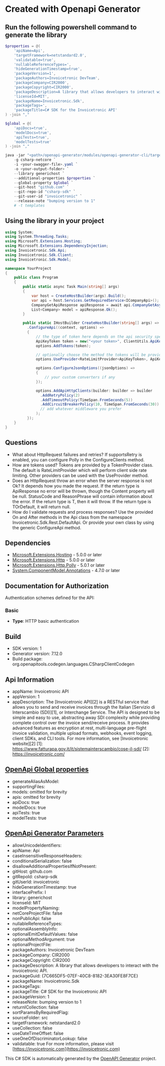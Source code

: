 # Created with Openapi Generator

<a id="cli"></a>
## Run the following powershell command to generate the library

```ps1
$properties = @(
    'apiName=Api',
    'targetFramework=netstandard2.0',
    'validatable=true',
    'nullableReferenceTypes=',
    'hideGenerationTimestamp=true',
    'packageVersion=1',
    'packageAuthors=Invoicetronic DevTeam',
    'packageCompany=CIR2000',
    'packageCopyright=CIR2000',
    'packageDescription=A library that allows developers to interact with the Invoicetronic API.',
    'licenseId=MIT',
    'packageName=Invoicetronic.Sdk',
    'packageTags=',
    'packageTitle=C# SDK for the Invoicetronic API'
) -join ","

$global = @(
    'apiDocs=true',
    'modelDocs=true',
    'apiTests=true',
    'modelTests=true'
) -join ","

java -jar "<path>/openapi-generator/modules/openapi-generator-cli/target/openapi-generator-cli.jar" generate `
    -g csharp-netcore `
    -i <your-swagger-file>.yaml `
    -o <your-output-folder> `
    --library generichost `
    --additional-properties $properties `
    --global-property $global `
    --git-host "github.com" `
    --git-repo-id "csharp-sdk" `
    --git-user-id "invoicetronic" `
    --release-note "bumping version to 1"
    # -t templates
```

<a id="usage"></a>
## Using the library in your project

```cs
using System;
using System.Threading.Tasks;
using Microsoft.Extensions.Hosting;
using Microsoft.Extensions.DependencyInjection;
using Invoicetronic.Sdk.Api;
using Invoicetronic.Sdk.Client;
using Invoicetronic.Sdk.Model;

namespace YourProject
{
    public class Program
    {
        public static async Task Main(string[] args)
        {
            var host = CreateHostBuilder(args).Build();
            var api = host.Services.GetRequiredService<ICompanyApi>();
            CompanyGetApiResponse apiResponse = await api.CompanyGetAsync("todo");
            List<Company> model = apiResponse.Ok();
        }

        public static IHostBuilder CreateHostBuilder(string[] args) => Host.CreateDefaultBuilder(args)
          .ConfigureApi((context, options) =>
          {
              // the type of token here depends on the api security specifications
              ApiKeyToken token = new("<your token>", ClientUtils.ApiKeyHeader.Authorization);
              options.AddTokens(token);

              // optionally choose the method the tokens will be provided with, default is RateLimitProvider
              options.UseProvider<RateLimitProvider<ApiKeyToken>, ApiKeyToken>();

              options.ConfigureJsonOptions((jsonOptions) =>
              {
                  // your custom converters if any
              });

              options.AddApiHttpClients(builder: builder => builder
                .AddRetryPolicy(2)
                .AddTimeoutPolicy(TimeSpan.FromSeconds(5))
                .AddCircuitBreakerPolicy(10, TimeSpan.FromSeconds(30))
                // add whatever middleware you prefer
              );
          });
    }
}
```
<a id="questions"></a>
## Questions

- What about HttpRequest failures and retries?
  If supportsRetry is enabled, you can configure Polly in the ConfigureClients method.
- How are tokens used?
  Tokens are provided by a TokenProvider class. The default is RateLimitProvider which will perform client side rate limiting.
  Other providers can be used with the UseProvider method.
- Does an HttpRequest throw an error when the server response is not Ok?
  It depends how you made the request. If the return type is ApiResponse<T> no error will be thrown, though the Content property will be null. 
  StatusCode and ReasonPhrase will contain information about the error.
  If the return type is T, then it will throw. If the return type is TOrDefault, it will return null.
- How do I validate requests and process responses?
  Use the provided On and After methods in the Api class from the namespace Invoicetronic.Sdk.Rest.DefaultApi.
  Or provide your own class by using the generic ConfigureApi method.

<a id="dependencies"></a>
## Dependencies

- [Microsoft.Extensions.Hosting](https://www.nuget.org/packages/Microsoft.Extensions.Hosting/) - 5.0.0 or later
- [Microsoft.Extensions.Http](https://www.nuget.org/packages/Microsoft.Extensions.Http/) - 5.0.0 or later
- [Microsoft.Extensions.Http.Polly](https://www.nuget.org/packages/Microsoft.Extensions.Http.Polly/) - 5.0.1 or later
- [System.ComponentModel.Annotations](https://www.nuget.org/packages/System.ComponentModel.Annotations) - 4.7.0 or later

<a id="documentation-for-authorization"></a>
## Documentation for Authorization


Authentication schemes defined for the API:
<a id="Basic"></a>
### Basic

- **Type**: HTTP basic authentication


## Build
- SDK version: 1
- Generator version: 7.12.0
- Build package: org.openapitools.codegen.languages.CSharpClientCodegen

## Api Information
- appName: Invoicetronic API
- appVersion: 1
- appDescription: The [Invoicetronic API][2] is a RESTful service that allows you to send and receive invoices through the Italian [Servizio di Interscambio (SDI)][1], or Interchange Service. The API is designed to be simple and easy to use, abstracting away SDI complexity while providing complete control over the invoice send/receive process. It provides advanced features as encryption at rest, multi-language pre-flight invoice validation, multiple upload formats, webhooks, event logging, client SDKs, and CLI tools.  For more information, see  [Invoicetronic website][2]  [1]: https://www.fatturapa.gov.it/it/sistemainterscambio/cose-il-sdi/ [2]: https://invoicetronic.com/

## [OpenApi Global properties](https://openapi-generator.tech/docs/globals)
- generateAliasAsModel: 
- supportingFiles: 
- models: omitted for brevity
- apis: omitted for brevity
- apiDocs: true
- modelDocs: true
- apiTests: true
- modelTests: true

## [OpenApi Generator Parameters](https://openapi-generator.tech/docs/generators/csharp-netcore)
- allowUnicodeIdentifiers: 
- apiName: Api
- caseInsensitiveResponseHeaders: 
- conditionalSerialization: false
- disallowAdditionalPropertiesIfNotPresent: 
- gitHost: github.com
- gitRepoId: csharp-sdk
- gitUserId: invoicetronic
- hideGenerationTimestamp: true
- interfacePrefix: I
- library: generichost
- licenseId: MIT
- modelPropertyNaming: 
- netCoreProjectFile: false
- nonPublicApi: false
- nullableReferenceTypes: 
- optionalAssemblyInfo: 
- optionalEmitDefaultValues: false
- optionalMethodArgument: true
- optionalProjectFile: 
- packageAuthors: Invoicetronic DevTeam
- packageCompany: CIR2000
- packageCopyright: CIR2000
- packageDescription: A library that allows developers to interact with the Invoicetronic API.
- packageGuid: {7C665DF5-07EF-40C8-8182-3EA30FE8F7CE}
- packageName: Invoicetronic.Sdk
- packageTags: 
- packageTitle: C# SDK for the Invoicetronic API
- packageVersion: 1
- releaseNote: bumping version to 1
- returnICollection: false
- sortParamsByRequiredFlag: 
- sourceFolder: src
- targetFramework: netstandard2.0
- useCollection: false
- useDateTimeOffset: false
- useOneOfDiscriminatorLookup: false
- validatable: true
For more information, please visit [https://invoicetronic.com](https://invoicetronic.com)

This C# SDK is automatically generated by the [OpenAPI Generator](https://openapi-generator.tech) project.
